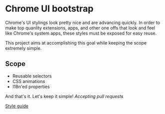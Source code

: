 Chrome UI bootstrap
================

Chrome's UI stylings look pretty nice and are advancing quickly. In order to make top quanlity extensions, apps, and other one offs that look and feel like Chrome's system apps, these styles must be exposed for easy reuse.

This project aims at accomplishing this goal while keeping the scope extremely simple.

Scope
----------------

* Reusable selectors
* CSS animations
* I18n'ed properties

And that's it. Let's keep it simple! *Accepting pull requests*

[Style guide](http://roykolak.github.com/chrome-bootstrap/)
